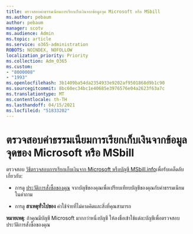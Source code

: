 ```yaml
---
title: ตรวจสอบค่าธรรมเนียมการเรียกเก็บเงินจากข้อมูลจุด Microsoft หรือ MSbill
ms.author: pebaum
author: pebaum
manager: scotv
ms.audience: Admin
ms.topic: article
ms.service: o365-administration
ROBOTS: NOINDEX, NOFOLLOW
localization_priority: Priority
ms.collection: Adm_O365
ms.custom:
- "8000008"
- "1993"
ms.openlocfilehash: 3b1409ba54da2354933e9202af9501868d9b1c90
ms.sourcegitcommit: 8bc60ec34bc1e40685e3976576e04a2623f63a7c
ms.translationtype: MT
ms.contentlocale: th-TH
ms.lasthandoff: 04/15/2021
ms.locfileid: "51833202"
---
```

# <a name="investigate-a-billing-charge-from-microsoft-or-msbill-dot-info"></a>ตรวจสอบค่าธรรมเนียมการเรียกเก็บเงินจากข้อมูลจุดของ Microsoft หรือ MSbill

ตรวจสอบ [วิธีตรวจสอบการเรียกเก็บเงินจาก Microsoft หรือบัญชี MSbill.info](https://support.microsoft.com/help/10623/microsoft-account-investigate-billing-charge)เพื่อรับเคล็ดลับเกี่ยวกับ: 

- การดู [ประวัติการสั่งซื้อของคุณ](https://account.microsoft.com/billing/orders/) จากบัญชีของคุณเพื่อเปรียบเทียบบัญชีของคุณกับค่าธรรมเนียมในคําถาม

- การดู **สาเหตุทั่วไปของ** ค่าใช้จ่ายที่ไม่คาดคิดและสิ่งที่คุณสามารถ

**หมายเหตุ**: ถ้าคุณมีบัญชี Microsoft มากกว่าหนึ่งบัญชี ให้ลงชื่อเข้าใช้แต่ละบัญชีเพื่อตรวจสอบประวัติการสั่งซื้อของคุณ
